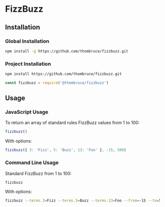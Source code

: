 # FizzBuzz

## Installation

### Global Installation

```sh
npm install -g https://github.com/thombruce/fizzbuzz.git
```

### Project Installation

```sh
npm install https://github.com/thombruce/fizzbuzz.git
```

```js
const fizzbuzz = require('@thombruce/fizzbuzz')
```

## Usage

### JavaScript Usage

To return an array of standard rules FizzBuzz values from 1 to 100:

```js
fizzbuzz()
```

With options:

```js
fizzbuzz({ 3: 'Fizz', 5: 'Buzz', 13: 'Foo' }, -15, 500)
```

### Command Line Usage

Standard FizzBuzz from 1 to 100:

```sh
fizzbuzz
```

With options:

```sh
fizzbuzz --terms.3=Fizz --terms.5=Buzz --terms.13=Foo --from=-15 --to=500
```
